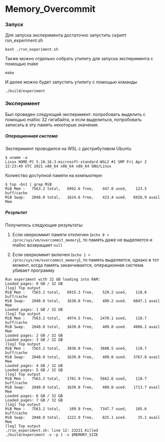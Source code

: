 # Memory_Overcommit

### Запуск
Для запуска эксперимента достаточно запустить скрипт run_experiment.sh
```
bash ./run_experiment.sh
```

Также можно отдельно собрать утилиту для запуска эксперимента с помощью make
```
make
```

И далее можно будет запустить утилиту с помощью команды
```
./build/experiment
```

### Эксперимент
Был проведен следующий эксперимент: попробовать выделить с помощью malloc 32 гигабайта, и если выделиться, попробовать записать в эту память некоторые значения.

##### Операционная система
Эксперимент проводился на WSL с дистрибутивом Ubuntu
```
$ uname -a
Linux HOME-PC 5.10.16.3-microsoft-standard-WSL2 #1 SMP Fri Apr 2 22:23:49 UTC 2021 x86_64 x86_64 x86_64 GNU/Linux
```

Колиество доступной памяти на компьютере:
```
$ top -bn1 | grep MiB
MiB Mem :   7563.2 total,   6992.6 free,    447.0 used,    123.5 buff/cache
MiB Swap:   2048.0 total,   1624.6 free,    423.4 used.   6926.9 avail Mem 
```

##### Результат
Получились следующие результаты:
1. Если оверкоммит памяти отключен (`echo 0 > /proc/sys/vm/overcommit_memory`), то память даже не выделяется и malloc возвращает `null`

2. Если оверкоммит включен (`echo 1 > /proc/sys/vm/overcommit_memory`), то память выделяется, однако в тот момент, когда память заканчивается, операционная система убивает программу

```
Run experiment with 32 GB loading into RAM:
Loaded pages: 0 GB / 32 GB
[log] Top output
MiB Mem :   7563.2 total,   6915.3 free,    529.2 used,    118.6 buff/cache
MiB Swap:   2048.0 total,   1638.8 free,    409.2 used.   6847.1 avail Mem 
Loaded pages: 1 GB / 32 GB
[log] Top output
MiB Mem :   7563.2 total,   4974.5 free,   2470.1 used,    118.7 buff/cache
MiB Swap:   2048.0 total,   1639.0 free,    409.0 used.   4906.2 avail Mem 
Loaded pages: 2 GB / 32 GB
Loaded pages: 3 GB / 32 GB
[log] Top output
MiB Mem :   7563.2 total,   3836.0 free,   3608.5 used,    118.7 buff/cache
MiB Swap:   2048.0 total,   1639.0 free,    409.0 used.   3767.8 avail Mem 
Loaded pages: 4 GB / 32 GB
Loaded pages: 5 GB / 32 GB
[log] Top output
MiB Mem :   7563.2 total,   1781.9 free,   5662.6 used,    118.7 buff/cache
MiB Swap:   2048.0 total,   1639.0 free,    409.0 used.   1713.7 avail Mem 
Loaded pages: 6 GB / 32 GB
Loaded pages: 7 GB / 32 GB
[log] Top output
MiB Mem :   7563.2 total,    109.9 free,   7347.7 used,    105.6 buff/cache
MiB Swap:   2048.0 total,   1222.9 free,    825.1 used.     35.1 avail Mem 
[log] Top output
./run_experiment.sh: line 12: 23221 Killed                  ./build/experiment -v -p 1 -s $MEMORY_SIZE
```